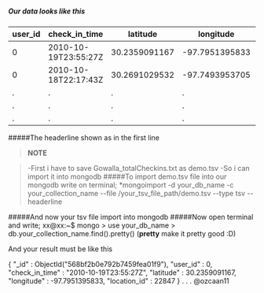 ##### Our data looks like this

user_id | check_in_time 	|   latitude	|  longitude	 |location_id
--------|-----------------------|---------------|----------------|-----------
0	| 2010-10-19T23:55:27Z	| 30.2359091167	| -97.7951395833 |22847
0	| 2010-10-18T22:17:43Z	| 30.2691029532	| -97.7493953705 |420315
.       |   .                   |.              |   .            |.
.       |   .                   |.              |   .            |.
.       |   .                   |.              |   .            |.



#####The headerline shown as in the first line

>**NOTE**

>-First i have to save Gowalla_totalCheckins.txt as demo.tsv
>-So i can import it into mongodb
#####To import demo.tsv file into our mongodb write on terminal;
	*mongoimport -d your_db_name -c your_collection_name --file /your_tsv_file_path/demo.tsv --type tsv --headerline

#####And now your tsv file import into mongodb
#####Now open terminal and write;
	xx@xx:~$ mongo
	> use your_db_name
	> db.your_collection_name.find().pretty()       (**pretty** make it pretty good :D)

And your result must be like this

{
	"_id" : ObjectId("568bf2b0e792b7459fea01f9"),
	"user_id" : 0,
	"check_in_time" : "2010-10-19T23:55:27Z",
	"latitude" : 30.2359091167,
	"longitude" : -97.7951395833,
	"location_id" : 22847
}
.
.
.
@ozcaan11
